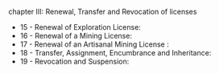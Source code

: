 chapter III: Renewal, Transfer and Revocation of licenses

<ul>
			<li>15 - Renewal of Exploration License: <ul>
			</ul></li>			<li>16 - Renewal of a Mining License: <ul>
			</ul></li>			<li>17 - Renewal of an Artisanal Mining License : <ul>
			</ul></li>			<li>18 - Transfer, Assignment, Encumbrance and Inheritance: <ul>
			</ul></li>			<li>19 - Revocation and Suspension: <ul>
			</ul></li></ul>